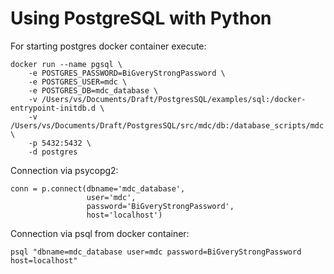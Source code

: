 Using PostgreSQL with Python
============================

For starting postgres docker container execute:

    docker run --name pgsql \
        -e POSTGRES_PASSWORD=BiGveryStrongPassword \
        -e POSTGRES_USER=mdc \
        -e POSTGRES_DB=mdc_database \
        -v /Users/vs/Documents/Draft/PostgresSQL/examples/sql:/docker-entrypoint-initdb.d \
        -v /Users/vs/Documents/Draft/PostgresSQL/src/mdc/db:/database_scripts/mdc \
        -p 5432:5432 \
        -d postgres


Connection via psycopg2:

    conn = p.connect(dbname='mdc_database', 
                     user='mdc', 
                     password='BiGveryStrongPassword', 
                     host='localhost')
                     
Connection via psql from docker container:

    psql "dbname=mdc_database user=mdc password=BiGveryStrongPassword 
    host=localhost"
